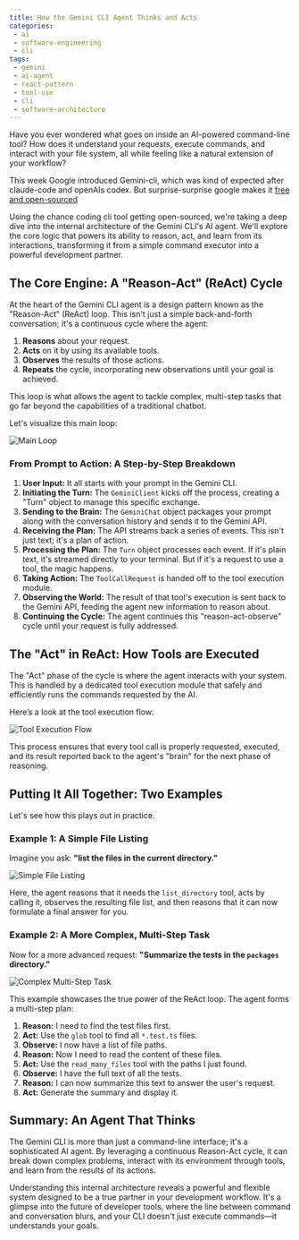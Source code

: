 ```yaml
---
title: How the Gemini CLI Agent Thinks and Acts
categories:
 - ai
 - software-engineering
 - cli
tags:
 - gemini
 - ai-agent
 - react-pattern
 - tool-use
 - cli
 - software-architecture
---
```


Have you ever wondered what goes on inside an AI-powered command-line tool? How does it understand your requests, execute commands, and interact with your file system, all while feeling like a natural extension of your workflow?

This week Google introduced Gemini-cli, which was kind of expected after claude-code and openAIs codex. But surprise-surprise google makes it [free and open-sourced](https://www.techrepublic.com/article/news-google-introduces-gemini-cli/)

Using the chance coding cli tool getting open-sourced, we're taking a deep dive into the internal architecture of the Gemini CLI's AI agent. We'll explore the core logic that powers its ability to reason, act, and learn from its interactions, transforming it from a simple command executor into a powerful development partner.

## The Core Engine: A "Reason-Act" (ReAct) Cycle

At the heart of the Gemini CLI agent is a design pattern known as the "Reason-Act" (ReAct) loop. This isn't just a simple back-and-forth conversation; it's a continuous cycle where the agent:

1.  **Reasons** about your request.
2.  **Acts** on it by using its available tools.
3.  **Observes** the results of those actions.
4.  **Repeats** the cycle, incorporating new observations until your goal is achieved.

This loop is what allows the agent to tackle complex, multi-step tasks that go far beyond the capabilities of a traditional chatbot.

Let's visualize this main loop:

![Main Loop](/assets/2025/main_loop.png)

### From Prompt to Action: A Step-by-Step Breakdown

1.  **User Input:** It all starts with your prompt in the Gemini CLI.
2.  **Initiating the Turn:** The `GeminiClient` kicks off the process, creating a "Turn" object to manage this specific exchange.
3.  **Sending to the Brain:** The `GeminiChat` object packages your prompt along with the conversation history and sends it to the Gemini API.
4.  **Receiving the Plan:** The API streams back a series of events. This isn't just text; it's a plan of action.
5.  **Processing the Plan:** The `Turn` object processes each event. If it's plain text, it's streamed directly to your terminal. But if it's a request to use a tool, the magic happens.
6.  **Taking Action:** The `ToolCallRequest` is handed off to the tool execution module.
7.  **Observing the World:** The result of that tool's execution is sent back to the Gemini API, feeding the agent new information to reason about.
8.  **Continuing the Cycle:** The agent continues this "reason-act-observe" cycle until your request is fully addressed.

## The "Act" in ReAct: How Tools are Executed

The "Act" phase of the cycle is where the agent interacts with your system. This is handled by a dedicated tool execution module that safely and efficiently runs the commands requested by the AI.

Here’s a look at the tool execution flow:

![Tool Execution Flow](/assets/2025/tool_execution_flow.png)

This process ensures that every tool call is properly requested, executed, and its result reported back to the agent's "brain" for the next phase of reasoning.

## Putting It All Together: Two Examples

Let's see how this plays out in practice.

### Example 1: A Simple File Listing

Imagine you ask: **"list the files in the current directory."**

![Simple File Listing](/assets/2025/simple_file_listing.png)

Here, the agent reasons that it needs the `list_directory` tool, acts by calling it, observes the resulting file list, and then reasons that it can now formulate a final answer for you.

### Example 2: A More Complex, Multi-Step Task

Now for a more advanced request: **"Summarize the tests in the `packages` directory."**

![Complex Multi-Step Task](/assets/2025/complex_multi_step_task.png)

This example showcases the true power of the ReAct loop. The agent forms a multi-step plan:

1.  **Reason:** I need to find the test files first.
2.  **Act:** Use the `glob` tool to find all `*.test.ts` files.
3.  **Observe:** I now have a list of file paths.
4.  **Reason:** Now I need to read the content of these files.
5.  **Act:** Use the `read_many_files` tool with the paths I just found.
6.  **Observe:** I have the full text of all the tests.
7.  **Reason:** I can now summarize this text to answer the user's request.
8.  **Act:** Generate the summary and display it.

## Summary: An Agent That Thinks

The Gemini CLI is more than just a command-line interface; it's a sophisticated AI agent. By leveraging a continuous Reason-Act cycle, it can break down complex problems, interact with its environment through tools, and learn from the results of its actions.

Understanding this internal architecture reveals a powerful and flexible system designed to be a true partner in your development workflow. It's a glimpse into the future of developer tools, where the line between command and conversation blurs, and your CLI doesn't just execute commands—it understands your goals.
